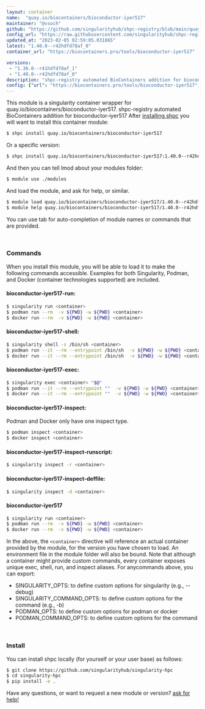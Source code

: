 ```yaml
---
layout: container
name:  "quay.io/biocontainers/bioconductor-iyer517"
maintainer: "@vsoch"
github: "https://github.com/singularityhub/shpc-registry/blob/main/quay.io/biocontainers/bioconductor-iyer517/container.yaml"
config_url: "https://raw.githubusercontent.com/singularityhub/shpc-registry/main/quay.io/biocontainers/bioconductor-iyer517/container.yaml"
updated_at: "2023-02-05 02:59:05.031865"
latest: "1.40.0--r42hdfd78af_0"
container_url: "https://biocontainers.pro/tools/bioconductor-iyer517"

versions:
 - "1.36.0--r41hdfd78af_1"
 - "1.40.0--r42hdfd78af_0"
description: "shpc-registry automated BioContainers addition for bioconductor-iyer517"
config: {"url": "https://biocontainers.pro/tools/bioconductor-iyer517", "maintainer": "@vsoch", "description": "shpc-registry automated BioContainers addition for bioconductor-iyer517", "latest": {"1.40.0--r42hdfd78af_0": "sha256:379ede2de5f0b3ca45ed63c2316da88b92d6659c5ea94dbb3d6d491ef894922d"}, "tags": {"1.36.0--r41hdfd78af_1": "sha256:2d9263ce73b9452818da9870ca405e604852bf461a81cad3c8eab212c7816ec2", "1.40.0--r42hdfd78af_0": "sha256:379ede2de5f0b3ca45ed63c2316da88b92d6659c5ea94dbb3d6d491ef894922d"}, "docker": "quay.io/biocontainers/bioconductor-iyer517"}
---
```


This module is a singularity container wrapper for quay.io/biocontainers/bioconductor-iyer517.
shpc-registry automated BioContainers addition for bioconductor-iyer517
After [installing shpc](#install) you will want to install this container module:


```bash
$ shpc install quay.io/biocontainers/bioconductor-iyer517
```

Or a specific version:

```bash
$ shpc install quay.io/biocontainers/bioconductor-iyer517:1.40.0--r42hdfd78af_0
```

And then you can tell lmod about your modules folder:

```bash
$ module use ./modules
```

And load the module, and ask for help, or similar.

```bash
$ module load quay.io/biocontainers/bioconductor-iyer517/1.40.0--r42hdfd78af_0
$ module help quay.io/biocontainers/bioconductor-iyer517/1.40.0--r42hdfd78af_0
```

You can use tab for auto-completion of module names or commands that are provided.

<br>

### Commands

When you install this module, you will be able to load it to make the following commands accessible.
Examples for both Singularity, Podman, and Docker (container technologies supported) are included.

#### bioconductor-iyer517-run:

```bash
$ singularity run <container>
$ podman run --rm  -v ${PWD} -w ${PWD} <container>
$ docker run --rm  -v ${PWD} -w ${PWD} <container>
```

#### bioconductor-iyer517-shell:

```bash
$ singularity shell -s /bin/sh <container>
$ podman run --it --rm --entrypoint /bin/sh  -v ${PWD} -w ${PWD} <container>
$ docker run --it --rm --entrypoint /bin/sh  -v ${PWD} -w ${PWD} <container>
```

#### bioconductor-iyer517-exec:

```bash
$ singularity exec <container> "$@"
$ podman run --it --rm --entrypoint ""  -v ${PWD} -w ${PWD} <container> "$@"
$ docker run --it --rm --entrypoint ""  -v ${PWD} -w ${PWD} <container> "$@"
```

#### bioconductor-iyer517-inspect:

Podman and Docker only have one inspect type.

```bash
$ podman inspect <container>
$ docker inspect <container>
```

#### bioconductor-iyer517-inspect-runscript:

```bash
$ singularity inspect -r <container>
```

#### bioconductor-iyer517-inspect-deffile:

```bash
$ singularity inspect -d <container>
```



#### bioconductor-iyer517

```bash
$ singularity run <container>
$ podman run --rm  -v ${PWD} -w ${PWD} <container>
$ docker run --rm  -v ${PWD} -w ${PWD} <container>
```


In the above, the `<container>` directive will reference an actual container provided
by the module, for the version you have chosen to load. An environment file in the
module folder will also be bound. Note that although a container
might provide custom commands, every container exposes unique exec, shell, run, and
inspect aliases. For anycommands above, you can export:

 - SINGULARITY_OPTS: to define custom options for singularity (e.g., --debug)
 - SINGULARITY_COMMAND_OPTS: to define custom options for the command (e.g., -b)
 - PODMAN_OPTS: to define custom options for podman or docker
 - PODMAN_COMMAND_OPTS: to define custom options for the command

<br>

### Install

You can install shpc locally (for yourself or your user base) as follows:

```bash
$ git clone https://github.com/singularityhub/singularity-hpc
$ cd singularity-hpc
$ pip install -e .
```

Have any questions, or want to request a new module or version? [ask for help!](https://github.com/singularityhub/singularity-hpc/issues)